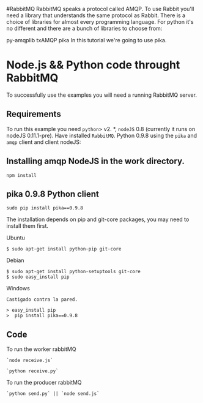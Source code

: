 #RabbitMQ
RabbitMQ speaks a protocol called AMQP. To use Rabbit you'll need a library that
understands the same protocol as Rabbit. There is a choice of libraries for almost
every programming language. For python it's no different and there are a bunch of 
libraries to choose from:

  py-amqplib
  txAMQP
  pika
  In this tutorial  we're going to use pika.

# Node.js && Python code throught RabbitMQ 

 
To successfully use the examples you will need a running RabbitMQ server.

 

## Requirements

To run this example you need `python`> v2. *, `nodeJS` 0.8 (currently it runs on nodeJS 0.11.1-pre). Have installed `RabbitMQ`. Python 0.9.8 using the `pika` and `amqp` client and client nodeJS:


## Installing amqp NodeJS in the work directory.

 	npm install

## pika 0.9.8 Python client 

 	sudo pip install pika==0.9.8

 The installation depends on pip and git-core packages, you may need to install them first.

 Ubuntu

 	$ sudo apt-get install python-pip git-core

 Debian

	$ sudo apt-get install python-setuptools git-core
	$ sudo easy_install pip

 Windows

	Castigado contra la pared.

	> easy_install pip
	>  pip install pika==0.9.8


## Code

To run the worker rabbitMQ 

	`node receive.js`

	`python receive.py`

To run the producer rabbitMQ 

	`python send.py` || `node send.js` 
 
